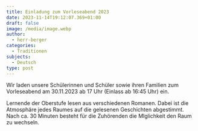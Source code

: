```yaml
---
title: Einladung zum Vorleseabend 2023
date: 2023-11-14T19:12:07.369+01:00
draft: false
image: /media/image.webp
author:
  - herr-berger
categories:
  - Traditionen
subjects:
  - Deutsch
type: post
---
```

Wir laden unsere Schülerinnen und Schüler sowie ihren Familien zum Vorleseabend am 30.11.2023 ab 17 Uhr (Einlass ab 16:45 Uhr) ein. 

Lernende der Oberstufe lesen aus verschiedenen Romanen. Dabei ist die Atmosphäre jedes Raumes auf die gelesenen Geschichten abgestimmt. Nach ca. 30 Minuten besteht für die Zuhörenden die Mlglichkeit den Raum zu wechseln.
